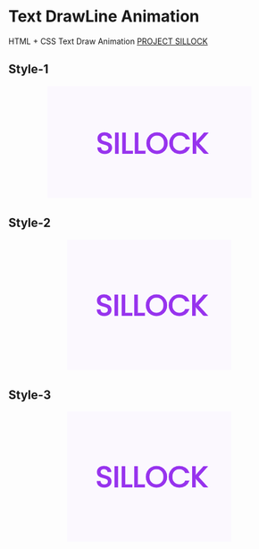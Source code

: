 # Text DrawLine Animation

HTML + CSS Text Draw Animation [PROJECT SILLOCK](https://github.com/byobl)

## Style-1

<p align=center>
  <img src="img/sillock-style1.gif">
</p>

## Style-2

<p align=center>
  <img src="img/sillock-style2.gif">
</p>

## Style-3

<p align=center>
  <img src="img/sillock-style3.gif">
</p>
